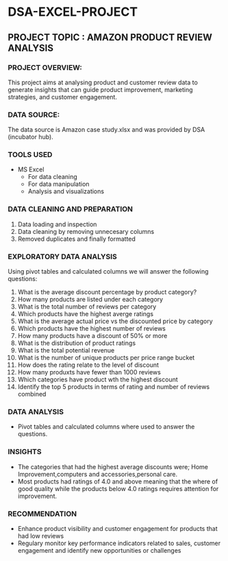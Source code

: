 # DSA-EXCEL-PROJECT

## PROJECT TOPIC : AMAZON PRODUCT REVIEW ANALYSIS

### PROJECT OVERVIEW: 

This project aims at analysing product and customer review data to generate insights that can guide product improvement, marketing strategies, and customer engagement.

### DATA SOURCE:

 The data source is Amazon case study.xlsx and was provided by DSA (incubator hub).

 ### TOOLS USED

 - MS Excel
    - For data cleaning
    - For data manipulation
    - Analysis and visualizations

### DATA CLEANING AND PREPARATION

1. Data loading and inspection
2. Data cleaning by removing unnecesary columns
3. Removed duplicates and finally formatted

### EXPLORATORY DATA ANALYSIS

Using pivot tables and calculated columns we will answer the following questions:
1. What is the average discount percentage by product category?
2. How many products are listed under each category
3. What is the total number of reviews per category
4. Which products have the highest averge ratings
5. What is the average actual price vs the discounted price by category
6. Which products have the highest number of reviews
7. How many products have a discount of 50% or more
8. What is the distribution of product ratings
9. What is the total potential revenue
10. What is the number of unique products per price range bucket
11. How does the rating relate to the level of discount
12. How many produxts have fewer than 1000 reviews
13. Which categories have product wth the highest discount
14. Identify the top 5 products in terms of rating and number of reviews combined

### DATA ANALYSIS

- Pivot tables and calculated columns where used to answer the questions.

### INSIGHTS

- The categories that had the highest average discounts were; Home Improvement,computers and accessories,personal care.
- Most products had ratings of 4.0 and above meaning that the where of good quality while the products below 4.0 ratings requires attention for improvement.

### RECOMMENDATION

  - Enhance product visibility and customer engagement for products that had low reviews
  - Regulary monitor key performance indicators related to sales, customer engagement and identify new opportunities or challenges
